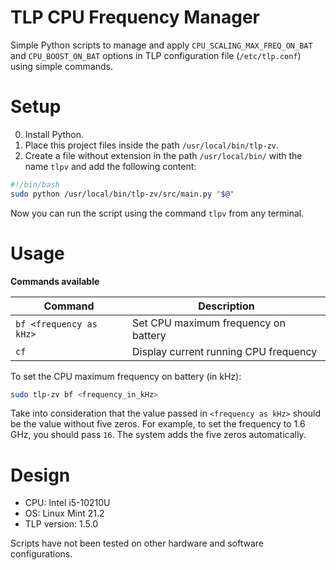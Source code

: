 # TLP CPU Frequency Manager

Simple Python scripts to manage and apply `CPU_SCALING_MAX_FREQ_ON_BAT` and `CPU_BOOST_ON_BAT` options in TLP configuration file (`/etc/tlp.conf`) using simple commands.

# Setup

0. Install Python.
1. Place this project files inside the path `/usr/local/bin/tlp-zv`.
2. Create a file without extension in the path `/usr/local/bin/` with the name `tlpv` and add the following content:

```bash
#!/bin/bash
sudo python /usr/local/bin/tlp-zv/src/main.py "$@"
```

Now you can run the script using the command `tlpv` from any terminal.

# Usage

**Commands available**

| Command                 | Description                           |
| ----------------------- | ------------------------------------- |
| `bf <frequency as kHz>` | Set CPU maximum frequency on battery  |
| `cf`                    | Display current running CPU frequency |

To set the CPU maximum frequency on battery (in kHz):

```bash
sudo tlp-zv bf <frequency_in_kHz>
```

Take into consideration that the value passed in `<frequency as kHz>` should be the value without five zeros. For example, to set the frequency to 1.6 GHz, you should pass `16`. The system adds the five zeros automatically.

# Design

- CPU: Intel i5-10210U
- OS: Linux Mint 21.2
- TLP version: 1.5.0

Scripts have not been tested on other hardware and software configurations.
